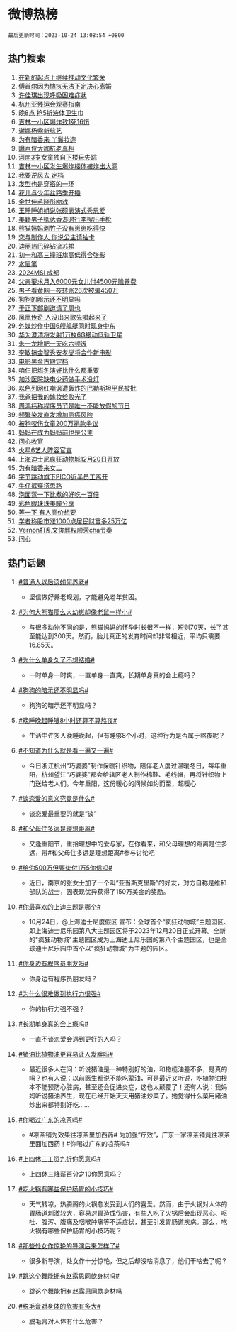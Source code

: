 # 微博热榜

`最后更新时间：2023-10-24 13:08:54 +0800`

## 热门搜索

1. [在新的起点上继续推动文化繁荣](https://m.weibo.cn/search?containerid=100103type%3D1%26t%3D10%26q%3D%23%E5%9C%A8%E6%96%B0%E7%9A%84%E8%B5%B7%E7%82%B9%E4%B8%8A%E7%BB%A7%E7%BB%AD%E6%8E%A8%E5%8A%A8%E6%96%87%E5%8C%96%E7%B9%81%E8%8D%A3%23&stream_entry_id=51&isnewpage=1&extparam=seat%3D1%26c_type%3D51%26q%3D%2523%25E5%259C%25A8%25E6%2596%25B0%25E7%259A%2584%25E8%25B5%25B7%25E7%2582%25B9%25E4%25B8%258A%25E7%25BB%25A7%25E7%25BB%25AD%25E6%258E%25A8%25E5%258A%25A8%25E6%2596%2587%25E5%258C%2596%25E7%25B9%2581%25E8%258D%25A3%2523%26pos%3D0%26cate%3D10103%26dgr%3D0%26stream_entry_id%3D51%26filter_type%3Drealtimehot%26display_time%3D1698124132%26pre_seqid%3D1698124132521027382144)
1. [傅首尔因为愧疚无法下定决心离婚](https://m.weibo.cn/search?containerid=100103type%3D1%26t%3D10%26q%3D%23%E5%82%85%E9%A6%96%E5%B0%94%E5%9B%A0%E4%B8%BA%E6%84%A7%E7%96%9A%E6%97%A0%E6%B3%95%E4%B8%8B%E5%AE%9A%E5%86%B3%E5%BF%83%E7%A6%BB%E5%A9%9A%23&stream_entry_id=31&isnewpage=1&extparam=seat%3D1%26realpos%3D1%26filter_type%3Drealtimehot%26dgr%3D0%26q%3D%2523%25E5%2582%2585%25E9%25A6%2596%25E5%25B0%2594%25E5%259B%25A0%25E4%25B8%25BA%25E6%2584%25A7%25E7%2596%259A%25E6%2597%25A0%25E6%25B3%2595%25E4%25B8%258B%25E5%25AE%259A%25E5%2586%25B3%25E5%25BF%2583%25E7%25A6%25BB%25E5%25A9%259A%2523%26band_rank%3D1%26stream_entry_id%3D31%26c_type%3D31%26pos%3D0%26cate%3D5001%26lcate%3D5001%26flag%3D1%26display_time%3D1698124132%26pre_seqid%3D1698124132521027382144)
1. [许佳琪出现呼吸困难症状](https://m.weibo.cn/search?containerid=100103type%3D1%26t%3D10%26q%3D%23%E8%AE%B8%E4%BD%B3%E7%90%AA%E5%87%BA%E7%8E%B0%E5%91%BC%E5%90%B8%E5%9B%B0%E9%9A%BE%E7%97%87%E7%8A%B6%23&stream_entry_id=31&isnewpage=1&extparam=seat%3D1%26realpos%3D2%26filter_type%3Drealtimehot%26dgr%3D0%26q%3D%2523%25E8%25AE%25B8%25E4%25BD%25B3%25E7%2590%25AA%25E5%2587%25BA%25E7%258E%25B0%25E5%2591%25BC%25E5%2590%25B8%25E5%259B%25B0%25E9%259A%25BE%25E7%2597%2587%25E7%258A%25B6%2523%26band_rank%3D2%26stream_entry_id%3D31%26c_type%3D31%26pos%3D1%26cate%3D5001%26lcate%3D5001%26flag%3D1%26display_time%3D1698124132%26pre_seqid%3D1698124132521027382144)
1. [杭州亚残运会观赛指南](https://m.weibo.cn/search?containerid=100103type%3D1%26t%3D10%26q%3D%23%E6%9D%AD%E5%B7%9E%E4%BA%9A%E6%AE%8B%E8%BF%90%E4%BC%9A%E8%A7%82%E8%B5%9B%E6%8C%87%E5%8D%97%23&stream_entry_id=31&isnewpage=1&extparam=seat%3D1%26realpos%3D3%26filter_type%3Drealtimehot%26dgr%3D0%26q%3D%2523%25E6%259D%25AD%25E5%25B7%259E%25E4%25BA%259A%25E6%25AE%258B%25E8%25BF%2590%25E4%25BC%259A%25E8%25A7%2582%25E8%25B5%259B%25E6%258C%2587%25E5%258D%2597%2523%26band_rank%3D3%26stream_entry_id%3D31%26c_type%3D31%26pos%3D2%26cate%3D5001%26lcate%3D5001%26flag%3D0%26display_time%3D1698124132%26pre_seqid%3D1698124132521027382144)
1. [晚8点 抢5折液体卫生巾](https://m.weibo.cn/search?containerid=100103type%3D1%26t%3D10%26q%3D%23%E6%99%9A8%E7%82%B9+%E6%8A%A25%E6%8A%98%E6%B6%B2%E4%BD%93%E5%8D%AB%E7%94%9F%E5%B7%BE%23&stream_entry_id=31&isnewpage=1&extparam=seat%3D1%26filter_type%3Drealtimehot%26dgr%3D0%26adid%3D208900%26topic_ad%3D1%26band_rank%3D4%26stream_entry_id%3D31%26pos%3D3%26is_ad_pos%3D1%26cate%3D5001%26lcate%3D5001%26c_type%3D31%26q%3D%2523%25E6%2599%259A8%25E7%2582%25B9%2520%25E6%258A%25A25%25E6%258A%2598%25E6%25B6%25B2%25E4%25BD%2593%25E5%258D%25AB%25E7%2594%259F%25E5%25B7%25BE%2523%26display_time%3D1698124132%26pre_seqid%3D1698124132521027382144)
1. [吉林一小区爆炸致1死16伤](https://m.weibo.cn/search?containerid=100103type%3D1%26t%3D10%26q%3D%23%E5%90%89%E6%9E%97%E4%B8%80%E5%B0%8F%E5%8C%BA%E7%88%86%E7%82%B8%E8%87%B41%E6%AD%BB16%E4%BC%A4%23&stream_entry_id=31&isnewpage=1&extparam=seat%3D1%26realpos%3D4%26filter_type%3Drealtimehot%26dgr%3D0%26q%3D%2523%25E5%2590%2589%25E6%259E%2597%25E4%25B8%2580%25E5%25B0%258F%25E5%258C%25BA%25E7%2588%2586%25E7%2582%25B8%25E8%2587%25B41%25E6%25AD%25BB16%25E4%25BC%25A4%2523%26band_rank%3D4%26stream_entry_id%3D31%26c_type%3D31%26pos%3D4%26cate%3D5001%26lcate%3D5001%26flag%3D1%26display_time%3D1698124132%26pre_seqid%3D1698124132521027382144)
1. [谢娜杨紫新综艺](https://m.weibo.cn/search?containerid=100103type%3D1%26t%3D10%26q%3D%23%E8%B0%A2%E5%A8%9C%E6%9D%A8%E7%B4%AB%E6%96%B0%E7%BB%BC%E8%89%BA%23&stream_entry_id=31&isnewpage=1&extparam=seat%3D1%26realpos%3D5%26filter_type%3Drealtimehot%26dgr%3D0%26q%3D%2523%25E8%25B0%25A2%25E5%25A8%259C%25E6%259D%25A8%25E7%25B4%25AB%25E6%2596%25B0%25E7%25BB%25BC%25E8%2589%25BA%2523%26band_rank%3D5%26stream_entry_id%3D31%26c_type%3D31%26pos%3D5%26cate%3D5001%26lcate%3D5001%26flag%3D1%26display_time%3D1698124132%26pre_seqid%3D1698124132521027382144)
1. [为有暗香来 丫鬟妆造](https://m.weibo.cn/search?containerid=100103type%3D1%26t%3D10%26q%3D%E4%B8%BA%E6%9C%89%E6%9A%97%E9%A6%99%E6%9D%A5+%E4%B8%AB%E9%AC%9F%E5%A6%86%E9%80%A0&stream_entry_id=31&isnewpage=1&extparam=seat%3D1%26realpos%3D6%26filter_type%3Drealtimehot%26dgr%3D0%26q%3D%25E4%25B8%25BA%25E6%259C%2589%25E6%259A%2597%25E9%25A6%2599%25E6%259D%25A5%2520%25E4%25B8%25AB%25E9%25AC%259F%25E5%25A6%2586%25E9%2580%25A0%26band_rank%3D6%26stream_entry_id%3D31%26c_type%3D31%26pos%3D6%26cate%3D5001%26lcate%3D5001%26flag%3D0%26display_time%3D1698124132%26pre_seqid%3D1698124132521027382144)
1. [曝百位大咖抗老真相](https://m.weibo.cn/search?containerid=100103type%3D1%26t%3D10%26q%3D%23%E6%9B%9D%E7%99%BE%E4%BD%8D%E5%A4%A7%E5%92%96%E6%8A%97%E8%80%81%E7%9C%9F%E7%9B%B8%23&stream_entry_id=31&isnewpage=1&extparam=seat%3D1%26filter_type%3Drealtimehot%26dgr%3D0%26adid%3D208591%26topic_ad%3D1%26band_rank%3D7%26stream_entry_id%3D31%26pos%3D7%26is_ad_pos%3D1%26cate%3D5001%26lcate%3D5001%26c_type%3D31%26q%3D%2523%25E6%259B%259D%25E7%2599%25BE%25E4%25BD%258D%25E5%25A4%25A7%25E5%2592%2596%25E6%258A%2597%25E8%2580%2581%25E7%259C%259F%25E7%259B%25B8%2523%26display_time%3D1698124132%26pre_seqid%3D1698124132521027382144)
1. [河南3岁女童独自下楼玩失踪](https://m.weibo.cn/search?containerid=100103type%3D1%26t%3D10%26q%3D%23%E6%B2%B3%E5%8D%973%E5%B2%81%E5%A5%B3%E7%AB%A5%E7%8B%AC%E8%87%AA%E4%B8%8B%E6%A5%BC%E7%8E%A9%E5%A4%B1%E8%B8%AA%23&stream_entry_id=31&isnewpage=1&extparam=seat%3D1%26realpos%3D7%26filter_type%3Drealtimehot%26dgr%3D0%26q%3D%2523%25E6%25B2%25B3%25E5%258D%25973%25E5%25B2%2581%25E5%25A5%25B3%25E7%25AB%25A5%25E7%258B%25AC%25E8%2587%25AA%25E4%25B8%258B%25E6%25A5%25BC%25E7%258E%25A9%25E5%25A4%25B1%25E8%25B8%25AA%2523%26band_rank%3D7%26stream_entry_id%3D31%26c_type%3D31%26pos%3D8%26cate%3D5001%26lcate%3D5001%26flag%3D0%26display_time%3D1698124132%26pre_seqid%3D1698124132521027382144)
1. [吉林一小区发生爆炸楼体被炸出大洞](https://m.weibo.cn/search?containerid=100103type%3D1%26t%3D10%26q%3D%23%E5%90%89%E6%9E%97%E4%B8%80%E5%B0%8F%E5%8C%BA%E5%8F%91%E7%94%9F%E7%88%86%E7%82%B8%E6%A5%BC%E4%BD%93%E8%A2%AB%E7%82%B8%E5%87%BA%E5%A4%A7%E6%B4%9E%23&stream_entry_id=31&isnewpage=1&extparam=seat%3D1%26realpos%3D8%26filter_type%3Drealtimehot%26dgr%3D0%26q%3D%2523%25E5%2590%2589%25E6%259E%2597%25E4%25B8%2580%25E5%25B0%258F%25E5%258C%25BA%25E5%258F%2591%25E7%2594%259F%25E7%2588%2586%25E7%2582%25B8%25E6%25A5%25BC%25E4%25BD%2593%25E8%25A2%25AB%25E7%2582%25B8%25E5%2587%25BA%25E5%25A4%25A7%25E6%25B4%259E%2523%26band_rank%3D8%26stream_entry_id%3D31%26c_type%3D31%26pos%3D9%26cate%3D5001%26lcate%3D5001%26flag%3D1%26display_time%3D1698124132%26pre_seqid%3D1698124132521027382144)
1. [我要逆风去 定档](https://m.weibo.cn/search?containerid=100103type%3D1%26t%3D10%26q%3D%E6%88%91%E8%A6%81%E9%80%86%E9%A3%8E%E5%8E%BB+%E5%AE%9A%E6%A1%A3&stream_entry_id=31&isnewpage=1&extparam=seat%3D1%26realpos%3D9%26filter_type%3Drealtimehot%26dgr%3D0%26q%3D%25E6%2588%2591%25E8%25A6%2581%25E9%2580%2586%25E9%25A3%258E%25E5%258E%25BB%2520%25E5%25AE%259A%25E6%25A1%25A3%26band_rank%3D9%26stream_entry_id%3D31%26c_type%3D31%26pos%3D10%26cate%3D5001%26lcate%3D5001%26flag%3D1%26display_time%3D1698124132%26pre_seqid%3D1698124132521027382144)
1. [发型也是穿搭的一环](https://m.weibo.cn/search?containerid=100103type%3D1%26t%3D10%26q%3D%E5%8F%91%E5%9E%8B%E4%B9%9F%E6%98%AF%E7%A9%BF%E6%90%AD%E7%9A%84%E4%B8%80%E7%8E%AF&stream_entry_id=31&isnewpage=1&extparam=seat%3D1%26realpos%3D10%26filter_type%3Drealtimehot%26dgr%3D0%26q%3D%25E5%258F%2591%25E5%259E%258B%25E4%25B9%259F%25E6%2598%25AF%25E7%25A9%25BF%25E6%2590%25AD%25E7%259A%2584%25E4%25B8%2580%25E7%258E%25AF%26band_rank%3D10%26stream_entry_id%3D31%26c_type%3D31%26pos%3D11%26cate%3D5001%26lcate%3D5001%26flag%3D1%26display_time%3D1698124132%26pre_seqid%3D1698124132521027382144)
1. [花儿与少年丝路季开播](https://m.weibo.cn/search?containerid=100103type%3D1%26t%3D10%26q%3D%23%E8%8A%B1%E5%84%BF%E4%B8%8E%E5%B0%91%E5%B9%B4%E4%B8%9D%E8%B7%AF%E5%AD%A3%E5%BC%80%E6%92%AD%23&stream_entry_id=31&isnewpage=1&extparam=seat%3D1%26realpos%3D11%26filter_type%3Drealtimehot%26dgr%3D0%26q%3D%2523%25E8%258A%25B1%25E5%2584%25BF%25E4%25B8%258E%25E5%25B0%2591%25E5%25B9%25B4%25E4%25B8%259D%25E8%25B7%25AF%25E5%25AD%25A3%25E5%25BC%2580%25E6%2592%25AD%2523%26band_rank%3D11%26stream_entry_id%3D31%26c_type%3D31%26pos%3D12%26cate%3D5001%26lcate%3D5001%26flag%3D1%26display_time%3D1698124132%26pre_seqid%3D1698124132521027382144)
1. [金世佳毛晓彤吻戏](https://m.weibo.cn/search?containerid=100103type%3D1%26t%3D10%26q%3D%23%E9%87%91%E4%B8%96%E4%BD%B3%E6%AF%9B%E6%99%93%E5%BD%A4%E5%90%BB%E6%88%8F%23&stream_entry_id=31&isnewpage=1&extparam=seat%3D1%26realpos%3D12%26filter_type%3Drealtimehot%26dgr%3D0%26q%3D%2523%25E9%2587%2591%25E4%25B8%2596%25E4%25BD%25B3%25E6%25AF%259B%25E6%2599%2593%25E5%25BD%25A4%25E5%2590%25BB%25E6%2588%258F%2523%26band_rank%3D12%26stream_entry_id%3D31%26c_type%3D31%26pos%3D13%26cate%3D5001%26lcate%3D5001%26flag%3D0%26display_time%3D1698124132%26pre_seqid%3D1698124132521027382144)
1. [王睡睡姐姐说张硕表演式秀恩爱](https://m.weibo.cn/search?containerid=100103type%3D1%26t%3D10%26q%3D%23%E7%8E%8B%E7%9D%A1%E7%9D%A1%E5%A7%90%E5%A7%90%E8%AF%B4%E5%BC%A0%E7%A1%95%E8%A1%A8%E6%BC%94%E5%BC%8F%E7%A7%80%E6%81%A9%E7%88%B1%23&stream_entry_id=31&isnewpage=1&extparam=seat%3D1%26realpos%3D13%26filter_type%3Drealtimehot%26dgr%3D0%26q%3D%2523%25E7%258E%258B%25E7%259D%25A1%25E7%259D%25A1%25E5%25A7%2590%25E5%25A7%2590%25E8%25AF%25B4%25E5%25BC%25A0%25E7%25A1%2595%25E8%25A1%25A8%25E6%25BC%2594%25E5%25BC%258F%25E7%25A7%2580%25E6%2581%25A9%25E7%2588%25B1%2523%26band_rank%3D13%26stream_entry_id%3D31%26c_type%3D31%26pos%3D14%26cate%3D5001%26lcate%3D5001%26flag%3D1%26display_time%3D1698124132%26pre_seqid%3D1698124132521027382144)
1. [美籍男子抵达香港时行李搜出手枪](https://m.weibo.cn/search?containerid=100103type%3D1%26t%3D10%26q%3D%23%E7%BE%8E%E7%B1%8D%E7%94%B7%E5%AD%90%E6%8A%B5%E8%BE%BE%E9%A6%99%E6%B8%AF%E6%97%B6%E8%A1%8C%E6%9D%8E%E6%90%9C%E5%87%BA%E6%89%8B%E6%9E%AA%23&stream_entry_id=31&isnewpage=1&extparam=seat%3D1%26realpos%3D14%26filter_type%3Drealtimehot%26dgr%3D0%26q%3D%2523%25E7%25BE%258E%25E7%25B1%258D%25E7%2594%25B7%25E5%25AD%2590%25E6%258A%25B5%25E8%25BE%25BE%25E9%25A6%2599%25E6%25B8%25AF%25E6%2597%25B6%25E8%25A1%258C%25E6%259D%258E%25E6%2590%259C%25E5%2587%25BA%25E6%2589%258B%25E6%259E%25AA%2523%26band_rank%3D14%26stream_entry_id%3D31%26c_type%3D31%26pos%3D15%26cate%3D5001%26lcate%3D5001%26flag%3D1%26display_time%3D1698124132%26pre_seqid%3D1698124132521027382144)
1. [熊猫妈妈剥竹子没有崽崽吃得快](https://m.weibo.cn/search?containerid=100103type%3D1%26t%3D10%26q%3D%23%E7%86%8A%E7%8C%AB%E5%A6%88%E5%A6%88%E5%89%A5%E7%AB%B9%E5%AD%90%E6%B2%A1%E6%9C%89%E5%B4%BD%E5%B4%BD%E5%90%83%E5%BE%97%E5%BF%AB%23&stream_entry_id=31&isnewpage=1&extparam=seat%3D1%26realpos%3D15%26filter_type%3Drealtimehot%26dgr%3D0%26q%3D%2523%25E7%2586%258A%25E7%258C%25AB%25E5%25A6%2588%25E5%25A6%2588%25E5%2589%25A5%25E7%25AB%25B9%25E5%25AD%2590%25E6%25B2%25A1%25E6%259C%2589%25E5%25B4%25BD%25E5%25B4%25BD%25E5%2590%2583%25E5%25BE%2597%25E5%25BF%25AB%2523%26band_rank%3D15%26stream_entry_id%3D31%26c_type%3D31%26pos%3D16%26cate%3D5001%26lcate%3D5001%26flag%3D32768%26display_time%3D1698124132%26pre_seqid%3D1698124132521027382144)
1. [恋与制作人 你说公主请抽卡](https://m.weibo.cn/search?containerid=100103type%3D1%26t%3D10%26q%3D%E6%81%8B%E4%B8%8E%E5%88%B6%E4%BD%9C%E4%BA%BA+%E4%BD%A0%E8%AF%B4%E5%85%AC%E4%B8%BB%E8%AF%B7%E6%8A%BD%E5%8D%A1&stream_entry_id=31&isnewpage=1&extparam=seat%3D1%26realpos%3D16%26filter_type%3Drealtimehot%26dgr%3D0%26q%3D%25E6%2581%258B%25E4%25B8%258E%25E5%2588%25B6%25E4%25BD%259C%25E4%25BA%25BA%2520%25E4%25BD%25A0%25E8%25AF%25B4%25E5%2585%25AC%25E4%25B8%25BB%25E8%25AF%25B7%25E6%258A%25BD%25E5%258D%25A1%26band_rank%3D16%26stream_entry_id%3D31%26c_type%3D31%26pos%3D17%26cate%3D5001%26lcate%3D5001%26flag%3D1%26display_time%3D1698124132%26pre_seqid%3D1698124132521027382144)
1. [迪丽热巴碎钻流苏裙](https://m.weibo.cn/search?containerid=100103type%3D1%26t%3D10%26q%3D%23%E8%BF%AA%E4%B8%BD%E7%83%AD%E5%B7%B4%E7%A2%8E%E9%92%BB%E6%B5%81%E8%8B%8F%E8%A3%99%23&stream_entry_id=31&isnewpage=1&extparam=seat%3D1%26realpos%3D17%26filter_type%3Drealtimehot%26dgr%3D0%26q%3D%2523%25E8%25BF%25AA%25E4%25B8%25BD%25E7%2583%25AD%25E5%25B7%25B4%25E7%25A2%258E%25E9%2592%25BB%25E6%25B5%2581%25E8%258B%258F%25E8%25A3%2599%2523%26band_rank%3D17%26stream_entry_id%3D31%26c_type%3D31%26pos%3D18%26cate%3D5001%26lcate%3D5001%26flag%3D1%26display_time%3D1698124132%26pre_seqid%3D1698124132521027382144)
1. [初一和高三撞班旗高低得合张影](https://m.weibo.cn/search?containerid=100103type%3D1%26t%3D10%26q%3D%23%E5%88%9D%E4%B8%80%E5%92%8C%E9%AB%98%E4%B8%89%E6%92%9E%E7%8F%AD%E6%97%97%E9%AB%98%E4%BD%8E%E5%BE%97%E5%90%88%E5%BC%A0%E5%BD%B1%23&stream_entry_id=31&isnewpage=1&extparam=seat%3D1%26realpos%3D18%26filter_type%3Drealtimehot%26dgr%3D0%26q%3D%2523%25E5%2588%259D%25E4%25B8%2580%25E5%2592%258C%25E9%25AB%2598%25E4%25B8%2589%25E6%2592%259E%25E7%258F%25AD%25E6%2597%2597%25E9%25AB%2598%25E4%25BD%258E%25E5%25BE%2597%25E5%2590%2588%25E5%25BC%25A0%25E5%25BD%25B1%2523%26band_rank%3D18%26stream_entry_id%3D31%26c_type%3D31%26pos%3D19%26cate%3D5001%26lcate%3D5001%26flag%3D32768%26display_time%3D1698124132%26pre_seqid%3D1698124132521027382144)
1. [水眉笔](https://m.weibo.cn/search?containerid=100103type%3D1%26t%3D10%26q%3D%E6%B0%B4%E7%9C%89%E7%AC%94&stream_entry_id=31&isnewpage=1&extparam=seat%3D1%26realpos%3D19%26filter_type%3Drealtimehot%26dgr%3D0%26q%3D%25E6%25B0%25B4%25E7%259C%2589%25E7%25AC%2594%26band_rank%3D19%26stream_entry_id%3D31%26c_type%3D31%26pos%3D20%26cate%3D5001%26lcate%3D5001%26flag%3D1%26display_time%3D1698124132%26pre_seqid%3D1698124132521027382144)
1. [2024MSI 成都](https://m.weibo.cn/search?containerid=100103type%3D1%26t%3D10%26q%3D2024MSI+%E6%88%90%E9%83%BD&stream_entry_id=31&isnewpage=1&extparam=seat%3D1%26realpos%3D20%26filter_type%3Drealtimehot%26dgr%3D0%26q%3D2024MSI%2520%25E6%2588%2590%25E9%2583%25BD%26band_rank%3D20%26stream_entry_id%3D31%26c_type%3D31%26pos%3D21%26cate%3D5001%26lcate%3D5001%26flag%3D1%26display_time%3D1698124132%26pre_seqid%3D1698124132521027382144)
1. [父亲要求月入6000元女儿付4500元赡养费](https://m.weibo.cn/search?containerid=100103type%3D1%26t%3D10%26q%3D%23%E7%88%B6%E4%BA%B2%E8%A6%81%E6%B1%82%E6%9C%88%E5%85%A56000%E5%85%83%E5%A5%B3%E5%84%BF%E4%BB%984500%E5%85%83%E8%B5%A1%E5%85%BB%E8%B4%B9%23&stream_entry_id=31&isnewpage=1&extparam=seat%3D1%26realpos%3D21%26filter_type%3Drealtimehot%26dgr%3D0%26q%3D%2523%25E7%2588%25B6%25E4%25BA%25B2%25E8%25A6%2581%25E6%25B1%2582%25E6%259C%2588%25E5%2585%25A56000%25E5%2585%2583%25E5%25A5%25B3%25E5%2584%25BF%25E4%25BB%25984500%25E5%2585%2583%25E8%25B5%25A1%25E5%2585%25BB%25E8%25B4%25B9%2523%26band_rank%3D21%26stream_entry_id%3D31%26c_type%3D31%26pos%3D22%26cate%3D5001%26lcate%3D5001%26flag%3D2%26display_time%3D1698124132%26pre_seqid%3D1698124132521027382144)
1. [男子看黄网一夜转账26次被骗450万](https://m.weibo.cn/search?containerid=100103type%3D1%26t%3D10%26q%3D%23%E7%94%B7%E5%AD%90%E7%9C%8B%E9%BB%84%E7%BD%91%E4%B8%80%E5%A4%9C%E8%BD%AC%E8%B4%A626%E6%AC%A1%E8%A2%AB%E9%AA%97450%E4%B8%87%23&stream_entry_id=31&isnewpage=1&extparam=seat%3D1%26realpos%3D22%26filter_type%3Drealtimehot%26dgr%3D0%26q%3D%2523%25E7%2594%25B7%25E5%25AD%2590%25E7%259C%258B%25E9%25BB%2584%25E7%25BD%2591%25E4%25B8%2580%25E5%25A4%259C%25E8%25BD%25AC%25E8%25B4%25A626%25E6%25AC%25A1%25E8%25A2%25AB%25E9%25AA%2597450%25E4%25B8%2587%2523%26band_rank%3D22%26stream_entry_id%3D31%26c_type%3D31%26pos%3D23%26cate%3D5001%26lcate%3D5001%26flag%3D0%26display_time%3D1698124132%26pre_seqid%3D1698124132521027382144)
1. [狗狗的暗示还不明显吗](https://m.weibo.cn/search?containerid=100103type%3D1%26t%3D10%26q%3D%23%E7%8B%97%E7%8B%97%E7%9A%84%E6%9A%97%E7%A4%BA%E8%BF%98%E4%B8%8D%E6%98%8E%E6%98%BE%E5%90%97%23&stream_entry_id=31&isnewpage=1&extparam=seat%3D1%26realpos%3D23%26filter_type%3Drealtimehot%26dgr%3D0%26q%3D%2523%25E7%258B%2597%25E7%258B%2597%25E7%259A%2584%25E6%259A%2597%25E7%25A4%25BA%25E8%25BF%2598%25E4%25B8%258D%25E6%2598%258E%25E6%2598%25BE%25E5%2590%2597%2523%26band_rank%3D23%26stream_entry_id%3D31%26c_type%3D31%26pos%3D24%26cate%3D5001%26lcate%3D5001%26flag%3D1%26display_time%3D1698124132%26pre_seqid%3D1698124132521027382144)
1. [于正下部剧邀请了周也](https://m.weibo.cn/search?containerid=100103type%3D1%26t%3D10%26q%3D%23%E4%BA%8E%E6%AD%A3%E4%B8%8B%E9%83%A8%E5%89%A7%E9%82%80%E8%AF%B7%E4%BA%86%E5%91%A8%E4%B9%9F%23&stream_entry_id=31&isnewpage=1&extparam=seat%3D1%26realpos%3D24%26filter_type%3Drealtimehot%26dgr%3D0%26q%3D%2523%25E4%25BA%258E%25E6%25AD%25A3%25E4%25B8%258B%25E9%2583%25A8%25E5%2589%25A7%25E9%2582%2580%25E8%25AF%25B7%25E4%25BA%2586%25E5%2591%25A8%25E4%25B9%259F%2523%26band_rank%3D24%26stream_entry_id%3D31%26c_type%3D31%26pos%3D25%26cate%3D5001%26lcate%3D5001%26flag%3D1%26display_time%3D1698124132%26pre_seqid%3D1698124132521027382144)
1. [凤凰传奇 人没出来歌先唱起来了](https://m.weibo.cn/search?containerid=100103type%3D1%26t%3D10%26q%3D%E5%87%A4%E5%87%B0%E4%BC%A0%E5%A5%87+%E4%BA%BA%E6%B2%A1%E5%87%BA%E6%9D%A5%E6%AD%8C%E5%85%88%E5%94%B1%E8%B5%B7%E6%9D%A5%E4%BA%86&stream_entry_id=31&isnewpage=1&extparam=seat%3D1%26realpos%3D25%26filter_type%3Drealtimehot%26dgr%3D0%26q%3D%25E5%2587%25A4%25E5%2587%25B0%25E4%25BC%25A0%25E5%25A5%2587%2520%25E4%25BA%25BA%25E6%25B2%25A1%25E5%2587%25BA%25E6%259D%25A5%25E6%25AD%258C%25E5%2585%2588%25E5%2594%25B1%25E8%25B5%25B7%25E6%259D%25A5%25E4%25BA%2586%26band_rank%3D25%26stream_entry_id%3D31%26c_type%3D31%26pos%3D26%26cate%3D5001%26lcate%3D5001%26flag%3D1%26display_time%3D1698124132%26pre_seqid%3D1698124132521027382144)
1. [外媒炒作中国6艘舰艇同时现身中东](https://m.weibo.cn/search?containerid=100103type%3D1%26t%3D10%26q%3D%23%E5%A4%96%E5%AA%92%E7%82%92%E4%BD%9C%E4%B8%AD%E5%9B%BD6%E8%89%98%E8%88%B0%E8%89%87%E5%90%8C%E6%97%B6%E7%8E%B0%E8%BA%AB%E4%B8%AD%E4%B8%9C%23&stream_entry_id=31&isnewpage=1&extparam=seat%3D1%26realpos%3D26%26filter_type%3Drealtimehot%26dgr%3D0%26q%3D%2523%25E5%25A4%2596%25E5%25AA%2592%25E7%2582%2592%25E4%25BD%259C%25E4%25B8%25AD%25E5%259B%25BD6%25E8%2589%2598%25E8%2588%25B0%25E8%2589%2587%25E5%2590%258C%25E6%2597%25B6%25E7%258E%25B0%25E8%25BA%25AB%25E4%25B8%25AD%25E4%25B8%259C%2523%26band_rank%3D26%26stream_entry_id%3D31%26c_type%3D31%26pos%3D27%26cate%3D5001%26lcate%3D5001%26flag%3D1%26display_time%3D1698124132%26pre_seqid%3D1698124132521027382144)
1. [华为澄清将发射1万枚6G移动低轨卫星](https://m.weibo.cn/search?containerid=100103type%3D1%26t%3D10%26q%3D%23%E5%8D%8E%E4%B8%BA%E6%BE%84%E6%B8%85%E5%B0%86%E5%8F%91%E5%B0%841%E4%B8%87%E6%9E%9A6G%E7%A7%BB%E5%8A%A8%E4%BD%8E%E8%BD%A8%E5%8D%AB%E6%98%9F%23&stream_entry_id=31&isnewpage=1&extparam=seat%3D1%26realpos%3D27%26filter_type%3Drealtimehot%26dgr%3D0%26q%3D%2523%25E5%258D%258E%25E4%25B8%25BA%25E6%25BE%2584%25E6%25B8%2585%25E5%25B0%2586%25E5%258F%2591%25E5%25B0%25841%25E4%25B8%2587%25E6%259E%259A6G%25E7%25A7%25BB%25E5%258A%25A8%25E4%25BD%258E%25E8%25BD%25A8%25E5%258D%25AB%25E6%2598%259F%2523%26band_rank%3D27%26stream_entry_id%3D31%26c_type%3D31%26pos%3D28%26cate%3D5001%26lcate%3D5001%26flag%3D0%26display_time%3D1698124132%26pre_seqid%3D1698124132521027382144)
1. [朱一龙增肥一天吃六顿饭](https://m.weibo.cn/search?containerid=100103type%3D1%26t%3D10%26q%3D%23%E6%9C%B1%E4%B8%80%E9%BE%99%E5%A2%9E%E8%82%A5%E4%B8%80%E5%A4%A9%E5%90%83%E5%85%AD%E9%A1%BF%E9%A5%AD%23&stream_entry_id=31&isnewpage=1&extparam=seat%3D1%26realpos%3D28%26filter_type%3Drealtimehot%26dgr%3D0%26q%3D%2523%25E6%259C%25B1%25E4%25B8%2580%25E9%25BE%2599%25E5%25A2%259E%25E8%2582%25A5%25E4%25B8%2580%25E5%25A4%25A9%25E5%2590%2583%25E5%2585%25AD%25E9%25A1%25BF%25E9%25A5%25AD%2523%26band_rank%3D28%26stream_entry_id%3D31%26c_type%3D31%26pos%3D29%26cate%3D5001%26lcate%3D5001%26flag%3D1%26display_time%3D1698124132%26pre_seqid%3D1698124132521027382144)
1. [李敏镐金智秀安孝燮将合作新电影](https://m.weibo.cn/search?containerid=100103type%3D1%26t%3D10%26q%3D%23%E6%9D%8E%E6%95%8F%E9%95%90%E9%87%91%E6%99%BA%E7%A7%80%E5%AE%89%E5%AD%9D%E7%87%AE%E5%B0%86%E5%90%88%E4%BD%9C%E6%96%B0%E7%94%B5%E5%BD%B1%23&stream_entry_id=31&isnewpage=1&extparam=seat%3D1%26realpos%3D29%26filter_type%3Drealtimehot%26dgr%3D0%26q%3D%2523%25E6%259D%258E%25E6%2595%258F%25E9%2595%2590%25E9%2587%2591%25E6%2599%25BA%25E7%25A7%2580%25E5%25AE%2589%25E5%25AD%259D%25E7%2587%25AE%25E5%25B0%2586%25E5%2590%2588%25E4%25BD%259C%25E6%2596%25B0%25E7%2594%25B5%25E5%25BD%25B1%2523%26band_rank%3D29%26stream_entry_id%3D31%26c_type%3D31%26pos%3D30%26cate%3D5001%26lcate%3D5001%26flag%3D0%26display_time%3D1698124132%26pre_seqid%3D1698124132521027382144)
1. [电影黑金古殿定档](https://m.weibo.cn/search?containerid=100103type%3D1%26t%3D10%26q%3D%23%E7%94%B5%E5%BD%B1%E9%BB%91%E9%87%91%E5%8F%A4%E6%AE%BF%E5%AE%9A%E6%A1%A3%23&stream_entry_id=31&isnewpage=1&extparam=seat%3D1%26realpos%3D30%26filter_type%3Drealtimehot%26dgr%3D0%26q%3D%2523%25E7%2594%25B5%25E5%25BD%25B1%25E9%25BB%2591%25E9%2587%2591%25E5%258F%25A4%25E6%25AE%25BF%25E5%25AE%259A%25E6%25A1%25A3%2523%26band_rank%3D30%26stream_entry_id%3D31%26c_type%3D31%26pos%3D31%26cate%3D5001%26lcate%3D5001%26flag%3D1%26display_time%3D1698124132%26pre_seqid%3D1698124132521027382144)
1. [咱仨把燃冬演好比什么都重要](https://m.weibo.cn/search?containerid=100103type%3D1%26t%3D10%26q%3D%23%E5%92%B1%E4%BB%A8%E6%8A%8A%E7%87%83%E5%86%AC%E6%BC%94%E5%A5%BD%E6%AF%94%E4%BB%80%E4%B9%88%E9%83%BD%E9%87%8D%E8%A6%81%23&stream_entry_id=31&isnewpage=1&extparam=seat%3D1%26realpos%3D31%26filter_type%3Drealtimehot%26dgr%3D0%26q%3D%2523%25E5%2592%25B1%25E4%25BB%25A8%25E6%258A%258A%25E7%2587%2583%25E5%2586%25AC%25E6%25BC%2594%25E5%25A5%25BD%25E6%25AF%2594%25E4%25BB%2580%25E4%25B9%2588%25E9%2583%25BD%25E9%2587%258D%25E8%25A6%2581%2523%26band_rank%3D31%26stream_entry_id%3D31%26c_type%3D31%26pos%3D32%26cate%3D5001%26lcate%3D5001%26flag%3D0%26display_time%3D1698124132%26pre_seqid%3D1698124132521027382144)
1. [加沙医院缺电少药做手术没灯](https://m.weibo.cn/search?containerid=100103type%3D1%26t%3D10%26q%3D%23%E5%8A%A0%E6%B2%99%E5%8C%BB%E9%99%A2%E7%BC%BA%E7%94%B5%E5%B0%91%E8%8D%AF%E5%81%9A%E6%89%8B%E6%9C%AF%E6%B2%A1%E7%81%AF%23&stream_entry_id=31&isnewpage=1&extparam=seat%3D1%26realpos%3D32%26filter_type%3Drealtimehot%26dgr%3D0%26q%3D%2523%25E5%258A%25A0%25E6%25B2%2599%25E5%258C%25BB%25E9%2599%25A2%25E7%25BC%25BA%25E7%2594%25B5%25E5%25B0%2591%25E8%258D%25AF%25E5%2581%259A%25E6%2589%258B%25E6%259C%25AF%25E6%25B2%25A1%25E7%2581%25AF%2523%26band_rank%3D32%26stream_entry_id%3D31%26c_type%3D31%26pos%3D33%26cate%3D5001%26lcate%3D5001%26flag%3D1%26display_time%3D1698124132%26pre_seqid%3D1698124132521027382144)
1. [以色列网红嘲讽遭轰炸的巴勒斯坦平民被批](https://m.weibo.cn/search?containerid=100103type%3D1%26t%3D10%26q%3D%23%E4%BB%A5%E8%89%B2%E5%88%97%E7%BD%91%E7%BA%A2%E5%98%B2%E8%AE%BD%E9%81%AD%E8%BD%B0%E7%82%B8%E7%9A%84%E5%B7%B4%E5%8B%92%E6%96%AF%E5%9D%A6%E5%B9%B3%E6%B0%91%E8%A2%AB%E6%89%B9%23&stream_entry_id=31&isnewpage=1&extparam=seat%3D1%26realpos%3D33%26filter_type%3Drealtimehot%26dgr%3D0%26q%3D%2523%25E4%25BB%25A5%25E8%2589%25B2%25E5%2588%2597%25E7%25BD%2591%25E7%25BA%25A2%25E5%2598%25B2%25E8%25AE%25BD%25E9%2581%25AD%25E8%25BD%25B0%25E7%2582%25B8%25E7%259A%2584%25E5%25B7%25B4%25E5%258B%2592%25E6%2596%25AF%25E5%259D%25A6%25E5%25B9%25B3%25E6%25B0%2591%25E8%25A2%25AB%25E6%2589%25B9%2523%26band_rank%3D33%26stream_entry_id%3D31%26c_type%3D31%26pos%3D34%26cate%3D5001%26lcate%3D5001%26flag%3D0%26display_time%3D1698124132%26pre_seqid%3D1698124132521027382144)
1. [我爸把我的嫁妆给败光了](https://m.weibo.cn/search?containerid=100103type%3D1%26t%3D10%26q%3D%23%E6%88%91%E7%88%B8%E6%8A%8A%E6%88%91%E7%9A%84%E5%AB%81%E5%A6%86%E7%BB%99%E8%B4%A5%E5%85%89%E4%BA%86%23&stream_entry_id=31&isnewpage=1&extparam=seat%3D1%26realpos%3D34%26filter_type%3Drealtimehot%26dgr%3D0%26q%3D%2523%25E6%2588%2591%25E7%2588%25B8%25E6%258A%258A%25E6%2588%2591%25E7%259A%2584%25E5%25AB%2581%25E5%25A6%2586%25E7%25BB%2599%25E8%25B4%25A5%25E5%2585%2589%25E4%25BA%2586%2523%26band_rank%3D34%26stream_entry_id%3D31%26c_type%3D31%26pos%3D35%26cate%3D5001%26lcate%3D5001%26flag%3D0%26display_time%3D1698124132%26pre_seqid%3D1698124132521027382144)
1. [周鸿祎称程序员节是唯一不能放假的节日](https://m.weibo.cn/search?containerid=100103type%3D1%26t%3D10%26q%3D%23%E5%91%A8%E9%B8%BF%E7%A5%8E%E7%A7%B0%E7%A8%8B%E5%BA%8F%E5%91%98%E8%8A%82%E6%98%AF%E5%94%AF%E4%B8%80%E4%B8%8D%E8%83%BD%E6%94%BE%E5%81%87%E7%9A%84%E8%8A%82%E6%97%A5%23&stream_entry_id=31&isnewpage=1&extparam=seat%3D1%26realpos%3D35%26filter_type%3Drealtimehot%26dgr%3D0%26q%3D%2523%25E5%2591%25A8%25E9%25B8%25BF%25E7%25A5%258E%25E7%25A7%25B0%25E7%25A8%258B%25E5%25BA%258F%25E5%2591%2598%25E8%258A%2582%25E6%2598%25AF%25E5%2594%25AF%25E4%25B8%2580%25E4%25B8%258D%25E8%2583%25BD%25E6%2594%25BE%25E5%2581%2587%25E7%259A%2584%25E8%258A%2582%25E6%2597%25A5%2523%26band_rank%3D35%26stream_entry_id%3D31%26c_type%3D31%26pos%3D36%26cate%3D5001%26lcate%3D5001%26flag%3D1%26display_time%3D1698124132%26pre_seqid%3D1698124132521027382144)
1. [频繁染发直发增加患癌风险](https://m.weibo.cn/search?containerid=100103type%3D1%26t%3D10%26q%3D%23%E9%A2%91%E7%B9%81%E6%9F%93%E5%8F%91%E7%9B%B4%E5%8F%91%E5%A2%9E%E5%8A%A0%E6%82%A3%E7%99%8C%E9%A3%8E%E9%99%A9%23&stream_entry_id=31&isnewpage=1&extparam=seat%3D1%26realpos%3D36%26filter_type%3Drealtimehot%26dgr%3D0%26q%3D%2523%25E9%25A2%2591%25E7%25B9%2581%25E6%259F%2593%25E5%258F%2591%25E7%259B%25B4%25E5%258F%2591%25E5%25A2%259E%25E5%258A%25A0%25E6%2582%25A3%25E7%2599%258C%25E9%25A3%258E%25E9%2599%25A9%2523%26band_rank%3D36%26stream_entry_id%3D31%26c_type%3D31%26pos%3D37%26cate%3D5001%26lcate%3D5001%26flag%3D0%26display_time%3D1698124132%26pre_seqid%3D1698124132521027382144)
1. [被狗咬伤女童200万捐款争议](https://m.weibo.cn/search?containerid=100103type%3D1%26t%3D10%26q%3D%23%E8%A2%AB%E7%8B%97%E5%92%AC%E4%BC%A4%E5%A5%B3%E7%AB%A5200%E4%B8%87%E6%8D%90%E6%AC%BE%E4%BA%89%E8%AE%AE%23&stream_entry_id=31&isnewpage=1&extparam=seat%3D1%26realpos%3D37%26filter_type%3Drealtimehot%26dgr%3D0%26q%3D%2523%25E8%25A2%25AB%25E7%258B%2597%25E5%2592%25AC%25E4%25BC%25A4%25E5%25A5%25B3%25E7%25AB%25A5200%25E4%25B8%2587%25E6%258D%2590%25E6%25AC%25BE%25E4%25BA%2589%25E8%25AE%25AE%2523%26band_rank%3D37%26stream_entry_id%3D31%26c_type%3D31%26pos%3D38%26cate%3D5001%26lcate%3D5001%26flag%3D1%26display_time%3D1698124132%26pre_seqid%3D1698124132521027382144)
1. [妈妈在成为妈妈前也是公主](https://m.weibo.cn/search?containerid=100103type%3D1%26t%3D10%26q%3D%23%E5%A6%88%E5%A6%88%E5%9C%A8%E6%88%90%E4%B8%BA%E5%A6%88%E5%A6%88%E5%89%8D%E4%B9%9F%E6%98%AF%E5%85%AC%E4%B8%BB%23&stream_entry_id=31&isnewpage=1&extparam=seat%3D1%26realpos%3D38%26filter_type%3Drealtimehot%26dgr%3D0%26q%3D%2523%25E5%25A6%2588%25E5%25A6%2588%25E5%259C%25A8%25E6%2588%2590%25E4%25B8%25BA%25E5%25A6%2588%25E5%25A6%2588%25E5%2589%258D%25E4%25B9%259F%25E6%2598%25AF%25E5%2585%25AC%25E4%25B8%25BB%2523%26band_rank%3D38%26stream_entry_id%3D31%26c_type%3D31%26pos%3D39%26cate%3D5001%26lcate%3D5001%26flag%3D1%26display_time%3D1698124132%26pre_seqid%3D1698124132521027382144)
1. [问心收官](https://m.weibo.cn/search?containerid=100103type%3D1%26t%3D10%26q%3D%23%E9%97%AE%E5%BF%83%E6%94%B6%E5%AE%98%23&stream_entry_id=31&isnewpage=1&extparam=seat%3D1%26realpos%3D39%26filter_type%3Drealtimehot%26dgr%3D0%26q%3D%2523%25E9%2597%25AE%25E5%25BF%2583%25E6%2594%25B6%25E5%25AE%2598%2523%26band_rank%3D39%26stream_entry_id%3D31%26c_type%3D31%26pos%3D40%26cate%3D5001%26lcate%3D5001%26flag%3D0%26display_time%3D1698124132%26pre_seqid%3D1698124132521027382144)
1. [火星6艺人阵容官宣](https://m.weibo.cn/search?containerid=100103type%3D1%26t%3D10%26q%3D%23%E7%81%AB%E6%98%9F6%E8%89%BA%E4%BA%BA%E9%98%B5%E5%AE%B9%E5%AE%98%E5%AE%A3%23&stream_entry_id=31&isnewpage=1&extparam=seat%3D1%26realpos%3D40%26filter_type%3Drealtimehot%26dgr%3D0%26q%3D%2523%25E7%2581%25AB%25E6%2598%259F6%25E8%2589%25BA%25E4%25BA%25BA%25E9%2598%25B5%25E5%25AE%25B9%25E5%25AE%2598%25E5%25AE%25A3%2523%26band_rank%3D40%26stream_entry_id%3D31%26c_type%3D31%26pos%3D41%26cate%3D5001%26lcate%3D5001%26flag%3D1%26display_time%3D1698124132%26pre_seqid%3D1698124132521027382144)
1. [上海迪士尼疯狂动物城12月20日开放](https://m.weibo.cn/search?containerid=100103type%3D1%26t%3D10%26q%3D%23%E4%B8%8A%E6%B5%B7%E8%BF%AA%E5%A3%AB%E5%B0%BC%E7%96%AF%E7%8B%82%E5%8A%A8%E7%89%A9%E5%9F%8E12%E6%9C%8820%E6%97%A5%E5%BC%80%E6%94%BE%23&stream_entry_id=31&isnewpage=1&extparam=seat%3D1%26realpos%3D41%26filter_type%3Drealtimehot%26dgr%3D0%26q%3D%2523%25E4%25B8%258A%25E6%25B5%25B7%25E8%25BF%25AA%25E5%25A3%25AB%25E5%25B0%25BC%25E7%2596%25AF%25E7%258B%2582%25E5%258A%25A8%25E7%2589%25A9%25E5%259F%258E12%25E6%259C%258820%25E6%2597%25A5%25E5%25BC%2580%25E6%2594%25BE%2523%26band_rank%3D41%26stream_entry_id%3D31%26c_type%3D31%26pos%3D42%26cate%3D5001%26lcate%3D5001%26flag%3D0%26display_time%3D1698124132%26pre_seqid%3D1698124132521027382144)
1. [为有暗香来女二](https://m.weibo.cn/search?containerid=100103type%3D1%26t%3D10%26q%3D%E4%B8%BA%E6%9C%89%E6%9A%97%E9%A6%99%E6%9D%A5%E5%A5%B3%E4%BA%8C&stream_entry_id=31&isnewpage=1&extparam=seat%3D1%26realpos%3D42%26filter_type%3Drealtimehot%26dgr%3D0%26q%3D%25E4%25B8%25BA%25E6%259C%2589%25E6%259A%2597%25E9%25A6%2599%25E6%259D%25A5%25E5%25A5%25B3%25E4%25BA%258C%26band_rank%3D42%26stream_entry_id%3D31%26c_type%3D31%26pos%3D43%26cate%3D5001%26lcate%3D5001%26flag%3D1%26display_time%3D1698124132%26pre_seqid%3D1698124132521027382144)
1. [字节跳动旗下PICO近半员工离开](https://m.weibo.cn/search?containerid=100103type%3D1%26t%3D10%26q%3D%23%E5%AD%97%E8%8A%82%E8%B7%B3%E5%8A%A8%E6%97%97%E4%B8%8BPICO%E8%BF%91%E5%8D%8A%E5%91%98%E5%B7%A5%E7%A6%BB%E5%BC%80%23&stream_entry_id=31&isnewpage=1&extparam=seat%3D1%26realpos%3D43%26filter_type%3Drealtimehot%26dgr%3D0%26q%3D%2523%25E5%25AD%2597%25E8%258A%2582%25E8%25B7%25B3%25E5%258A%25A8%25E6%2597%2597%25E4%25B8%258BPICO%25E8%25BF%2591%25E5%258D%258A%25E5%2591%2598%25E5%25B7%25A5%25E7%25A6%25BB%25E5%25BC%2580%2523%26band_rank%3D43%26stream_entry_id%3D31%26c_type%3D31%26pos%3D44%26cate%3D5001%26lcate%3D5001%26flag%3D0%26display_time%3D1698124132%26pre_seqid%3D1698124132521027382144)
1. [牛仔裤穿搭思路](https://m.weibo.cn/search?containerid=100103type%3D1%26t%3D10%26q%3D%E7%89%9B%E4%BB%94%E8%A3%A4%E7%A9%BF%E6%90%AD%E6%80%9D%E8%B7%AF&stream_entry_id=31&isnewpage=1&extparam=seat%3D1%26realpos%3D44%26filter_type%3Drealtimehot%26dgr%3D0%26q%3D%25E7%2589%259B%25E4%25BB%2594%25E8%25A3%25A4%25E7%25A9%25BF%25E6%2590%25AD%25E6%2580%259D%25E8%25B7%25AF%26band_rank%3D44%26stream_entry_id%3D31%26c_type%3D31%26pos%3D45%26cate%3D5001%26lcate%3D5001%26flag%3D1%26display_time%3D1698124132%26pre_seqid%3D1698124132521027382144)
1. [泡面蒸一下比煮的好吃一百倍](https://m.weibo.cn/search?containerid=100103type%3D1%26t%3D10%26q%3D%E6%B3%A1%E9%9D%A2%E8%92%B8%E4%B8%80%E4%B8%8B%E6%AF%94%E7%85%AE%E7%9A%84%E5%A5%BD%E5%90%83%E4%B8%80%E7%99%BE%E5%80%8D&stream_entry_id=31&isnewpage=1&extparam=seat%3D1%26realpos%3D45%26filter_type%3Drealtimehot%26dgr%3D0%26q%3D%25E6%25B3%25A1%25E9%259D%25A2%25E8%2592%25B8%25E4%25B8%2580%25E4%25B8%258B%25E6%25AF%2594%25E7%2585%25AE%25E7%259A%2584%25E5%25A5%25BD%25E5%2590%2583%25E4%25B8%2580%25E7%2599%25BE%25E5%2580%258D%26band_rank%3D45%26stream_entry_id%3D31%26c_type%3D31%26pos%3D46%26cate%3D5001%26lcate%3D5001%26flag%3D0%26display_time%3D1698124132%26pre_seqid%3D1698124132521027382144)
1. [彩色眼珠珠美瞳分享](https://m.weibo.cn/search?containerid=100103type%3D1%26t%3D10%26q%3D%E5%BD%A9%E8%89%B2%E7%9C%BC%E7%8F%A0%E7%8F%A0%E7%BE%8E%E7%9E%B3%E5%88%86%E4%BA%AB&stream_entry_id=31&isnewpage=1&extparam=seat%3D1%26realpos%3D46%26filter_type%3Drealtimehot%26dgr%3D0%26q%3D%25E5%25BD%25A9%25E8%2589%25B2%25E7%259C%25BC%25E7%258F%25A0%25E7%258F%25A0%25E7%25BE%258E%25E7%259E%25B3%25E5%2588%2586%25E4%25BA%25AB%26band_rank%3D46%26stream_entry_id%3D31%26c_type%3D31%26pos%3D47%26cate%3D5001%26lcate%3D5001%26flag%3D1%26display_time%3D1698124132%26pre_seqid%3D1698124132521027382144)
1. [等一下 有人高价想要](https://m.weibo.cn/search?containerid=100103type%3D1%26t%3D10%26q%3D%E7%AD%89%E4%B8%80%E4%B8%8B+%E6%9C%89%E4%BA%BA%E9%AB%98%E4%BB%B7%E6%83%B3%E8%A6%81&stream_entry_id=31&isnewpage=1&extparam=seat%3D1%26realpos%3D47%26filter_type%3Drealtimehot%26dgr%3D0%26q%3D%25E7%25AD%2589%25E4%25B8%2580%25E4%25B8%258B%2520%25E6%259C%2589%25E4%25BA%25BA%25E9%25AB%2598%25E4%25BB%25B7%25E6%2583%25B3%25E8%25A6%2581%26band_rank%3D47%26stream_entry_id%3D31%26c_type%3D31%26pos%3D48%26cate%3D5001%26lcate%3D5001%26flag%3D0%26display_time%3D1698124132%26pre_seqid%3D1698124132521027382144)
1. [学者称股市涨1000点居民财富多25万亿](https://m.weibo.cn/search?containerid=100103type%3D1%26t%3D10%26q%3D%23%E5%AD%A6%E8%80%85%E7%A7%B0%E8%82%A1%E5%B8%82%E6%B6%A81000%E7%82%B9%E5%B1%85%E6%B0%91%E8%B4%A2%E5%AF%8C%E5%A4%9A25%E4%B8%87%E4%BA%BF%23&stream_entry_id=31&isnewpage=1&extparam=seat%3D1%26realpos%3D48%26filter_type%3Drealtimehot%26dgr%3D0%26q%3D%2523%25E5%25AD%25A6%25E8%2580%2585%25E7%25A7%25B0%25E8%2582%25A1%25E5%25B8%2582%25E6%25B6%25A81000%25E7%2582%25B9%25E5%25B1%2585%25E6%25B0%2591%25E8%25B4%25A2%25E5%25AF%258C%25E5%25A4%259A25%25E4%25B8%2587%25E4%25BA%25BF%2523%26band_rank%3D48%26stream_entry_id%3D31%26c_type%3D31%26pos%3D49%26cate%3D5001%26lcate%3D5001%26flag%3D0%26display_time%3D1698124132%26pre_seqid%3D1698124132521027382144)
1. [Vernon打乱文俊辉权顺荣cha节奏](https://m.weibo.cn/search?containerid=100103type%3D1%26t%3D10%26q%3DVernon%E6%89%93%E4%B9%B1%E6%96%87%E4%BF%8A%E8%BE%89%E6%9D%83%E9%A1%BA%E8%8D%A3cha%E8%8A%82%E5%A5%8F&stream_entry_id=31&isnewpage=1&extparam=seat%3D1%26realpos%3D49%26filter_type%3Drealtimehot%26dgr%3D0%26q%3DVernon%25E6%2589%2593%25E4%25B9%25B1%25E6%2596%2587%25E4%25BF%258A%25E8%25BE%2589%25E6%259D%2583%25E9%25A1%25BA%25E8%258D%25A3cha%25E8%258A%2582%25E5%25A5%258F%26band_rank%3D49%26stream_entry_id%3D31%26c_type%3D31%26pos%3D50%26cate%3D5001%26lcate%3D5001%26flag%3D0%26display_time%3D1698124132%26pre_seqid%3D1698124132521027382144)
1. [问心](https://m.weibo.cn/search?containerid=100103type%3D1%26t%3D10%26q%3D%E9%97%AE%E5%BF%83&stream_entry_id=31&isnewpage=1&extparam=seat%3D1%26realpos%3D50%26filter_type%3Drealtimehot%26dgr%3D0%26q%3D%25E9%2597%25AE%25E5%25BF%2583%26band_rank%3D50%26stream_entry_id%3D31%26c_type%3D31%26pos%3D51%26cate%3D5001%26lcate%3D5001%26flag%3D0%26display_time%3D1698124132%26pre_seqid%3D1698124132521027382144)

## 热门话题

1. [#普通人以后该如何养老#](https://m.weibo.cn/search?containerid=231522type%3D1%26t%3D10%26q%3D%23%E6%99%AE%E9%80%9A%E4%BA%BA%E4%BB%A5%E5%90%8E%E8%AF%A5%E5%A6%82%E4%BD%95%E5%85%BB%E8%80%81%23&stream_entry_id=128&isnewpage=1&extparam=seat%3D1%26dgr%3D0%26pos%3D1-0-0%26unitid%3D1698043325814%26lcate%3D5004%26cate%3D5004%26c_type%3D128%26display_time%3D1698124134%26pre_seqid%3D169812413447103266378)
    - 坚信做好养老规划，才能避免老年贫困。

1. [#为何大熊猫那么大幼崽却像老鼠一样小#](https://m.weibo.cn/search?containerid=231522type%3D1%26t%3D10%26q%3D%23%E4%B8%BA%E4%BD%95%E5%A4%A7%E7%86%8A%E7%8C%AB%E9%82%A3%E4%B9%88%E5%A4%A7%E5%B9%BC%E5%B4%BD%E5%8D%B4%E5%83%8F%E8%80%81%E9%BC%A0%E4%B8%80%E6%A0%B7%E5%B0%8F%23&stream_entry_id=128&isnewpage=1&extparam=seat%3D1%26dgr%3D0%26pos%3D1-0-1%26unitid%3D1698121358486%26lcate%3D5004%26cate%3D5004%26c_type%3D128%26display_time%3D1698124134%26pre_seqid%3D169812413447103266378)
    - 与很多动物不同的是，熊猫妈妈的怀孕时长很不一样，短则70天，长了甚至能达到300天。然而，胎儿真正的发育时间却非常相近，平均只需要16.85天。

1. [#为什么单身久了不想结婚#](https://m.weibo.cn/search?containerid=231522type%3D1%26t%3D10%26q%3D%23%E4%B8%BA%E4%BB%80%E4%B9%88%E5%8D%95%E8%BA%AB%E4%B9%85%E4%BA%86%E4%B8%8D%E6%83%B3%E7%BB%93%E5%A9%9A%23&stream_entry_id=128&isnewpage=1&extparam=seat%3D1%26dgr%3D0%26pos%3D1-0-2%26unitid%3D1698063467729%26lcate%3D5004%26cate%3D5004%26c_type%3D128%26display_time%3D1698124134%26pre_seqid%3D169812413447103266378)
    - 一时单身一时爽，一直单身一直爽，长期单身真的会上瘾吗？

1. [#狗狗的暗示还不明显吗#](https://m.weibo.cn/search?containerid=231522type%3D1%26t%3D10%26q%3D%23%E7%8B%97%E7%8B%97%E7%9A%84%E6%9A%97%E7%A4%BA%E8%BF%98%E4%B8%8D%E6%98%8E%E6%98%BE%E5%90%97%23&stream_entry_id=128&isnewpage=1&extparam=seat%3D1%26dgr%3D0%26pos%3D1-0-3%26unitid%3D1698120464111%26lcate%3D5004%26cate%3D5004%26c_type%3D128%26display_time%3D1698124134%26pre_seqid%3D169812413447103266378)
    - 狗狗的暗示还不明显吗？

1. [#晚睡晚起睡够8小时还算不算熬夜#](https://m.weibo.cn/search?containerid=231522type%3D1%26t%3D10%26q%3D%23%E6%99%9A%E7%9D%A1%E6%99%9A%E8%B5%B7%E7%9D%A1%E5%A4%9F8%E5%B0%8F%E6%97%B6%E8%BF%98%E7%AE%97%E4%B8%8D%E7%AE%97%E7%86%AC%E5%A4%9C%23&stream_entry_id=128&isnewpage=1&extparam=seat%3D1%26dgr%3D0%26pos%3D1-0-4%26unitid%3D1698116821915%26lcate%3D5004%26cate%3D5004%26c_type%3D128%26display_time%3D1698124134%26pre_seqid%3D169812413447103266378)
    - 生活中许多人晚睡晚起，但有睡够8个小时，这种行为是否属于熬夜呢？

1. [#不知道为什么就是看一遍又一遍#](https://m.weibo.cn/search?containerid=231522type%3D1%26t%3D10%26q%3D%23%E4%B8%8D%E7%9F%A5%E9%81%93%E4%B8%BA%E4%BB%80%E4%B9%88%E5%B0%B1%E6%98%AF%E7%9C%8B%E4%B8%80%E9%81%8D%E5%8F%88%E4%B8%80%E9%81%8D%23&stream_entry_id=128&isnewpage=1&extparam=seat%3D1%26dgr%3D0%26pos%3D1-0-5%26unitid%3D1698070376647%26lcate%3D5004%26cate%3D5004%26c_type%3D128%26display_time%3D1698124134%26pre_seqid%3D169812413447103266378)
    - 今日浙江杭州“巧婆婆”制作保暖针织物，陪伴老人度过温暖冬日，每年重阳，杭州望江“巧婆婆”都会给辖区老人制作棉鞋、毛线帽，再将针织物上门送给老人们。今年重阳，这份暖心的问候如约而至，超暖心

1. [#谈恋爱的意义究竟是什么#](https://m.weibo.cn/search?containerid=231522type%3D1%26t%3D10%26q%3D%23%E8%B0%88%E6%81%8B%E7%88%B1%E7%9A%84%E6%84%8F%E4%B9%89%E7%A9%B6%E7%AB%9F%E6%98%AF%E4%BB%80%E4%B9%88%23&stream_entry_id=128&isnewpage=1&extparam=seat%3D1%26dgr%3D0%26pos%3D1-0-6%26unitid%3D1698072793860%26lcate%3D5004%26cate%3D5004%26c_type%3D128%26display_time%3D1698124134%26pre_seqid%3D169812413447103266378)
    - 谈恋爱最重要的就是“谈”

1. [#和父母住多远是理想距离#](https://m.weibo.cn/search?containerid=231522type%3D1%26t%3D10%26q%3D%23%E5%92%8C%E7%88%B6%E6%AF%8D%E4%BD%8F%E5%A4%9A%E8%BF%9C%E6%98%AF%E7%90%86%E6%83%B3%E8%B7%9D%E7%A6%BB%23&stream_entry_id=128&isnewpage=1&extparam=seat%3D1%26dgr%3D0%26pos%3D1-0-7%26unitid%3D1698029810863%26lcate%3D5004%26cate%3D5004%26c_type%3D128%26display_time%3D1698124134%26pre_seqid%3D169812413447103266378)
    - 又逢重阳节，重拾理想中的爱与家，在你看来，和父母理想的距离是住多远，带#和父母住多远是理想距离#参与讨论吧

1. [#给你500万但要垫付1万5你信吗#](https://m.weibo.cn/search?containerid=231522type%3D1%26t%3D10%26q%3D%23%E7%BB%99%E4%BD%A0500%E4%B8%87%E4%BD%86%E8%A6%81%E5%9E%AB%E4%BB%981%E4%B8%875%E4%BD%A0%E4%BF%A1%E5%90%97%23&stream_entry_id=128&isnewpage=1&extparam=seat%3D1%26dgr%3D0%26pos%3D1-0-8%26unitid%3D1698050262891%26lcate%3D5004%26cate%3D5004%26c_type%3D128%26display_time%3D1698124134%26pre_seqid%3D169812413447103266378)
    - 近日，南京的张女士加了一个叫“亚当斯克里斯”的好友，对方自称是维和部队的战士，因表现优异获得了150万美金的奖励。

1. [#你最喜欢的上迪主题是哪个#](https://m.weibo.cn/search?containerid=231522type%3D1%26t%3D10%26q%3D%23%E4%BD%A0%E6%9C%80%E5%96%9C%E6%AC%A2%E7%9A%84%E4%B8%8A%E8%BF%AA%E4%B8%BB%E9%A2%98%E6%98%AF%E5%93%AA%E4%B8%AA%23&stream_entry_id=128&isnewpage=1&extparam=seat%3D1%26dgr%3D0%26pos%3D1-0-9%26unitid%3D1698121051594%26lcate%3D5004%26cate%3D5004%26c_type%3D128%26display_time%3D1698124134%26pre_seqid%3D169812413447103266378)
    - 10月24日，@上海迪士尼度假区 宣布：全球首个“疯狂动物城”主题园区、即上海迪士尼乐园第八大主题园区将于2023年12月20日正式开幕。全新的"疯狂动物城"主题园区成为上海迪士尼乐园的第八个主题园区，也是全球迪士尼乐园中首个以"疯狂动物城"为主题的园区。

1. [#你身边有程序员朋友吗#](https://m.weibo.cn/search?containerid=231522type%3D1%26t%3D10%26q%3D%23%E4%BD%A0%E8%BA%AB%E8%BE%B9%E6%9C%89%E7%A8%8B%E5%BA%8F%E5%91%98%E6%9C%8B%E5%8F%8B%E5%90%97%23&stream_entry_id=128&isnewpage=1&extparam=seat%3D1%26dgr%3D0%26pos%3D1-0-10%26unitid%3D1698114778007%26lcate%3D5004%26cate%3D5004%26c_type%3D128%26display_time%3D1698124134%26pre_seqid%3D169812413447103266378)
    - 你身边有程序员朋友吗？

1. [#为什么很难做到执行力很强#](https://m.weibo.cn/search?containerid=231522type%3D1%26t%3D10%26q%3D%23%E4%B8%BA%E4%BB%80%E4%B9%88%E5%BE%88%E9%9A%BE%E5%81%9A%E5%88%B0%E6%89%A7%E8%A1%8C%E5%8A%9B%E5%BE%88%E5%BC%BA%23&stream_entry_id=128&isnewpage=1&extparam=seat%3D1%26dgr%3D0%26pos%3D1-0-11%26unitid%3D1697967411314%26lcate%3D5004%26cate%3D5004%26c_type%3D128%26display_time%3D1698124134%26pre_seqid%3D169812413447103266378)
    - 你的执行力强不强？

1. [#长期单身真的会上瘾吗#](https://m.weibo.cn/search?containerid=231522type%3D1%26t%3D10%26q%3D%23%E9%95%BF%E6%9C%9F%E5%8D%95%E8%BA%AB%E7%9C%9F%E7%9A%84%E4%BC%9A%E4%B8%8A%E7%98%BE%E5%90%97%23&stream_entry_id=128&isnewpage=1&extparam=seat%3D1%26dgr%3D0%26pos%3D1-0-12%26unitid%3D1697990253498%26lcate%3D5004%26cate%3D5004%26c_type%3D128%26display_time%3D1698124134%26pre_seqid%3D169812413447103266378)
    - 一直不谈恋爱会遇到更好的人吗？

1. [#猪油比植物油更容易让人发胖吗#](https://m.weibo.cn/search?containerid=231522type%3D1%26t%3D10%26q%3D%23%E7%8C%AA%E6%B2%B9%E6%AF%94%E6%A4%8D%E7%89%A9%E6%B2%B9%E6%9B%B4%E5%AE%B9%E6%98%93%E8%AE%A9%E4%BA%BA%E5%8F%91%E8%83%96%E5%90%97%23&stream_entry_id=128&isnewpage=1&extparam=seat%3D1%26dgr%3D0%26pos%3D1-0-13%26unitid%3D1697956058135%26lcate%3D5004%26cate%3D5004%26c_type%3D128%26display_time%3D1698124134%26pre_seqid%3D169812413447103266378)
    - 最近很多人在问：听说猪油是一种特别好的油，和橄榄油差不多，是真的吗？也有人说：以前医生都说不能吃荤油，可是最近又听说，吃植物油根本不能预防心脏病，甚至还会促进炎症，这也太颠覆了！还有人说：我妈妈听说猪油养生，现在已经开始天天用猪油炒菜了。她觉得什么菜用猪油炒出来都特别好吃……

1. [#你喝过广东的凉茶吗#](https://m.weibo.cn/search?containerid=231522type%3D1%26t%3D10%26q%3D%23%E4%BD%A0%E5%96%9D%E8%BF%87%E5%B9%BF%E4%B8%9C%E7%9A%84%E5%87%89%E8%8C%B6%E5%90%97%23&stream_entry_id=128&isnewpage=1&extparam=seat%3D1%26dgr%3D0%26pos%3D1-0-14%26unitid%3D1698066164493%26lcate%3D5004%26cate%3D5004%26c_type%3D128%26display_time%3D1698124134%26pre_seqid%3D169812413447103266378)
    - #凉茶铺为效果往凉茶里加西药# 为加强“疗效”，广东一家凉茶铺竟往凉茶里面加西药！#你喝过广东的凉茶吗#

1. [#上四休三工资九折你愿意吗#](https://m.weibo.cn/search?containerid=231522type%3D1%26t%3D10%26q%3D%23%E4%B8%8A%E5%9B%9B%E4%BC%91%E4%B8%89%E5%B7%A5%E8%B5%84%E4%B9%9D%E6%8A%98%E4%BD%A0%E6%84%BF%E6%84%8F%E5%90%97%23&stream_entry_id=128&isnewpage=1&extparam=seat%3D1%26dgr%3D0%26pos%3D1-0-15%26unitid%3D1697953326248%26lcate%3D5004%26cate%3D5004%26c_type%3D128%26display_time%3D1698124134%26pre_seqid%3D169812413447103266378)
    - 上四休三降薪百分之10你愿意吗？

1. [#吃火锅有哪些保护肠胃的小技巧#](https://m.weibo.cn/search?containerid=231522type%3D1%26t%3D10%26q%3D%23%E5%90%83%E7%81%AB%E9%94%85%E6%9C%89%E5%93%AA%E4%BA%9B%E4%BF%9D%E6%8A%A4%E8%82%A0%E8%83%83%E7%9A%84%E5%B0%8F%E6%8A%80%E5%B7%A7%23&stream_entry_id=128&isnewpage=1&extparam=seat%3D1%26dgr%3D0%26pos%3D1-0-16%26unitid%3D1697984528900%26lcate%3D5004%26cate%3D5004%26c_type%3D128%26display_time%3D1698124134%26pre_seqid%3D169812413447103266378)
    - 天气转凉，热腾腾的火锅愈发受到人们的喜爱。然而，由于火锅对人体的胃肠道刺激较大，容易对胃造成伤害，有些人吃了火锅后会出现恶心、呕吐、腹泻、腹痛及咽喉肿痛等不适症状，甚至引发胃肠道疾病。那么，吃火锅有哪些保护肠胃的小技巧呢？

1. [#那些处女作惊艳的导演后来怎样了#](https://m.weibo.cn/search?containerid=231522type%3D1%26t%3D10%26q%3D%23%E9%82%A3%E4%BA%9B%E5%A4%84%E5%A5%B3%E4%BD%9C%E6%83%8A%E8%89%B3%E7%9A%84%E5%AF%BC%E6%BC%94%E5%90%8E%E6%9D%A5%E6%80%8E%E6%A0%B7%E4%BA%86%23&stream_entry_id=128&isnewpage=1&extparam=seat%3D1%26dgr%3D0%26pos%3D1-0-17%26unitid%3D1698116236260%26lcate%3D5004%26cate%3D5004%26c_type%3D128%26display_time%3D1698124134%26pre_seqid%3D169812413447103266378)
    - 很多新导演，处女作十分惊艳，但之后却没啥消息了，他们干啥去了呢？

1. [#跳这个舞能拥有赵露思同款身材吗#](https://m.weibo.cn/search?containerid=231522type%3D1%26t%3D10%26q%3D%23%E8%B7%B3%E8%BF%99%E4%B8%AA%E8%88%9E%E8%83%BD%E6%8B%A5%E6%9C%89%E8%B5%B5%E9%9C%B2%E6%80%9D%E5%90%8C%E6%AC%BE%E8%BA%AB%E6%9D%90%E5%90%97%23&stream_entry_id=128&isnewpage=1&extparam=seat%3D1%26dgr%3D0%26pos%3D1-0-18%26unitid%3D1698072792653%26lcate%3D5004%26cate%3D5004%26c_type%3D128%26display_time%3D1698124134%26pre_seqid%3D169812413447103266378)
    - 跳这个舞能拥有赵露思同款身材吗

1. [#脱毛膏对身体的危害有多大#](https://m.weibo.cn/search?containerid=231522type%3D1%26t%3D10%26q%3D%23%E8%84%B1%E6%AF%9B%E8%86%8F%E5%AF%B9%E8%BA%AB%E4%BD%93%E7%9A%84%E5%8D%B1%E5%AE%B3%E6%9C%89%E5%A4%9A%E5%A4%A7%23&stream_entry_id=128&isnewpage=1&extparam=seat%3D1%26dgr%3D0%26pos%3D1-0-19%26unitid%3D1698115334787%26lcate%3D5004%26cate%3D5004%26c_type%3D128%26display_time%3D1698124134%26pre_seqid%3D169812413447103266378)
    - 脱毛膏对人体有什么危害？

